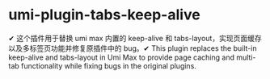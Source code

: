 # umi-plugin-tabs-keep-alive
✔ 这个插件用于替换 umi max 内置的 keep-alive 和 tabs-layout，实现页面缓存以及多标签页功能并修复原插件中的 bug。✔ This plugin replaces the built-in keep-alive and tabs-layout in Umi Max to provide page caching and multi-tab functionality while fixing bugs in the original plugins.
